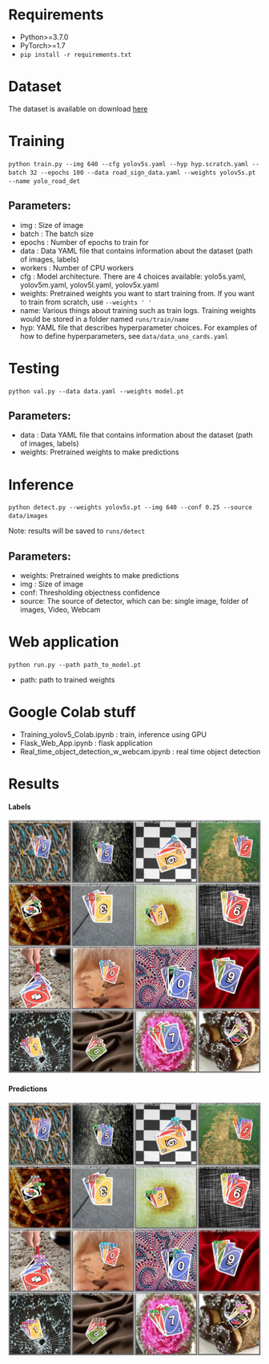 # Requirements
* Python>=3.7.0 </br>
* PyTorch>=1.7 </br>
* `pip install -r requirements.txt`

# Dataset
  The dataset is available on download [here](https://public.roboflow.com/object-detection/uno-cards/2)
# Training

`python train.py --img 640 --cfg yolov5s.yaml --hyp hyp.scratch.yaml --batch 32 --epochs 100 --data road_sign_data.yaml --weights yolov5s.pt  --name yolo_road_det`

## Parameters:
* img : Size of image </br>
* batch : The batch size </br>
* epochs : Number of epochs to train for </br>
* data : Data YAML file that contains information about the dataset (path of images, labels) </br>
* workers : Number of CPU workers </br>
* cfg : Model architecture. There are 4 choices available: yolo5s.yaml, yolov5m.yaml, yolov5l.yaml, yolov5x.yaml </br>
* weights: Pretrained weights you want to start training from. If you want to train from scratch, use `--weights ' '` </br>
* name: Various things about training such as train logs. Training weights would be stored in a folder named `runs/train/name` </br>
* hyp: YAML file that describes hyperparameter choices. For examples of how to define hyperparameters, see `data/data_uno_cards.yaml`

# Testing

`python val.py --data data.yaml --weights model.pt`

## Parameters:
* data : Data YAML file that contains information about the dataset (path of images, labels) </br>
* weights: Pretrained weights to make predictions

# Inference

`python detect.py --weights yolov5s.pt --img 640 --conf 0.25 --source data/images`

Note: results will be saved to `runs/detect`
## Parameters:
* weights: Pretrained weights to make predictions
* img : Size of image </br>
* conf: Thresholding objectness confidence </br>
* source: The source of detector, which can be: single image, folder of images, Video, Webcam

# Web application
`python run.py --path path_to_model.pt`

* path: path to trained weights
# Google Colab stuff

* Training_yolov5_Colab.ipynb : train, inference using GPU </br>
* Flask_Web_App.ipynb : flask application </br>
* Real_time_object_detection_w_webcam.ipynb : real time object detection

# Results
#### Labels
 ![Image_labels](data/images/test_batch0_labels.jpg)
 #### Predictions
 ![Image_pred](data/images/test_batch0_pred.jpg)
